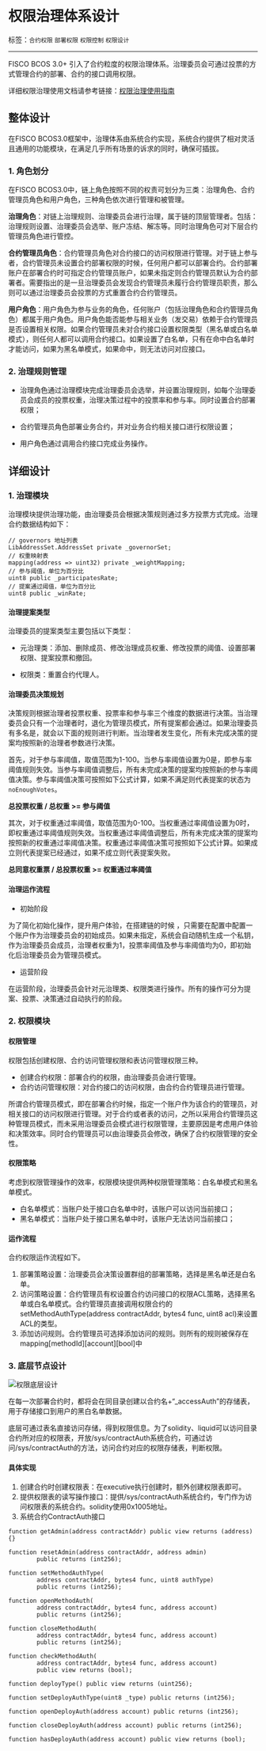 # 权限治理体系设计

标签：``合约权限`` ``部署权限`` ``权限控制`` ``权限设计``

----

FISCO BCOS 3.0+ 引入了合约粒度的权限治理体系。治理委员会可通过投票的方式管理合约的部署、合约的接口调用权限。

详细权限治理使用文档请参考链接：[权限治理使用指南](../develop/committee_usage.md)

## 整体设计

在FISCO BCOS3.0框架中，治理体系由系统合约实现，系统合约提供了相对灵活且通用的功能模块，在满足几乎所有场景的诉求的同时，确保可插拔。

### 1. 角色划分

在FISCO BCOS3.0中，链上角色按照不同的权责可划分为三类：治理角色、合约管理员角色和用户角色，三种角色依次进行管理和被管理。

**治理角色**：对链上治理规则、治理委员会进行治理，属于链的顶层管理者。包括：治理规则设置、治理委员会选举、账户冻结、解冻等。同时治理角色可对下层合约管理员角色进行管控。

**合约管理员角色**：合约管理员角色对合约接口的访问权限进行管理。对于链上参与者，合约管理员未设置合约部署权限的时候，任何用户都可以部署合约。合约部署账户在部署合约时可指定合约管理员账户，如果未指定则合约管理员默认为合约部署者。需要指出的是一旦治理委员会发现合约管理员未履行合约管理员职责，那么则可以通过治理委员会投票的方式重置合约合约管理员。

**用户角色**：用户角色为参与业务的角色，任何账户（包括治理角色和合约管理员角色）都属于用户角色。用户角色能否能参与相关业务（发交易）依赖于合约管理员是否设置相关权限。如果合约管理员未对合约接口设置权限类型（黑名单或白名单模式），则任何人都可以调用合约接口。如果设置了白名单，只有在命中白名单时才能访问，如果为黑名单模式，如果命中，则无法访问对应接口。

### 2. 治理规则管理

- 治理角色通过治理模块完成治理委员会选举，并设置治理规则，如每个治理委员会成员的投票权重，治理决策过程中的投票率和参与率。同时设置合约部署权限；

- 合约管理员角色部署业务合约，并对业务合约相关接口进行权限设置；

- 用户角色通过调用合约接口完成业务操作。

## 详细设计

### 1. 治理模块

治理模块提供治理功能，由治理委员会根据决策规则通过多方投票方式完成。治理合约数据结构如下：

```solidity
// governors 地址列表
LibAddressSet.AddressSet private _governorSet;
// 权重映射表
mapping(address => uint32) private _weightMapping;
// 参与阈值，单位为百分比
uint8 public _participatesRate;
// 提案通过阈值，单位为百分比
uint8 public _winRate;
```

#### 治理提案类型

治理委员的提案类型主要包括以下类型：

- 元治理类：添加、删除成员、修改治理成员权重、修改投票的阈值、设置部署权限、提案投票和撤回。

- 权限类：重置合约代理人。

#### 治理委员决策规划

决策规则根据治理者投票权重、投票率和参与率三个维度的数据进行决策。当治理委员会只有一个治理者时，退化为管理员模式，所有提案都会通过。如果治理委员有多名是，就会以下面的规则进行判断。当治理者发生变化，所有未完成决策的提案均按照新的治理者参数进行决策。

首先，对于参与率阈值，取值范围为1-100。当参与率阈值设置为0是，即参与率阈值规则失效。当参与率阈值调整后，所有未完成决策的提案均按照新的参与率阈值决策。参与率阈值决策可按照如下公式计算，如果不满足则代表提案的状态为`noEnoughVotes`。

**总投票权重 / 总权重 >= 参与阈值**

其次，对于权重通过率阈值，取值范围为0-100。当权重通过率阈值设置为0时，即权重通过率阈值规则失效。当权重通过率阈值调整后，所有未完成决策的提案均按照新的权重通过率阈值决策。权重通过率阈值决策可按照如下公式计算。如果成立则代表提案已经通过，如果不成立则代表提案失败。

**总同意权重票 / 总投票权重 >= 权重通过率阈值**

#### 治理运作流程

- 初始阶段

为了简化初始化操作，提升用户体验，在搭建链的时候 ，只需要在配置中配置一个账户作为治理委员会的初始成员。如果未指定，系统会自动随机生成一个私钥，作为治理委员会成员，治理者权重为1，投票率阈值及参与率阈值均为0，即初始化后治理委员会为管理员模式。

- 运营阶段

在运营阶段，治理委员会针对元治理类、权限类进行操作。所有的操作可分为提案、投票、决策通过自动执行的阶段。

### 2. 权限模块

#### 权限管理

权限包括创建权限、合约访问管理权限和表访问管理权限三种。

- 创建合约权限：部署合约的权限，由治理委员会进行管理。
- 合约访问管理权限：对合约接口的访问权限，由合约合约管理员进行管理。

所谓合约管理员模式，即在部署合约时候，指定一个账户作为该合约的管理员，对相关接口的访问权限进行管理。对于合约或者表的访问，之所以采用合约管理员这种管理员模式，而未采用治理委员会模式进行权限管理，主要原因是考虑用户体验和决策效率。同时合约管理员可以由治理委员会修改，确保了合约权限管理的安全性。

#### 权限策略

 考虑到权限管理操作的效率，权限模块提供两种权限管理策略：白名单模式和黑名单模式。

- 白名单模式：当账户处于接口白名单中时，该账户可以访问当前接口；
- 黑名单模式：当账户处于接口黑名单中时，该账户无法访问当前接口；

#### 运作流程

合约权限运作流程如下。

1. 部署策略设置：治理委员会决策设置群组的部署策略，选择是黑名单还是白名单。
2. 访问策略设置：合约管理员有权设置合约访问接口的权限ACL策略，选择黑名单或白名单模式。合约管理员直接调用权限合约的setMethodAuthType(address contractAddr, bytes4 func, uint8 acl)来设置ACL的类型。
3. 添加访问规则。合约管理员可选择添加访问的规则。则所有的规则被保存在mapping\[methodId]\[account][bool]中

### 3. 底层节点设计

![权限底层设计](../../images/design/committee_adapt_chain.png)

在每一次部署合约时，都将会在同目录创建以合约名+“_accessAuth”的存储表，用于存储接口到用户的黑白名单数据。

底层可通过表名直接访问存储，得到权限信息。为了solidity、liquid可以访问目录合约所对应的权限表，开放/sys/contractAuth系统合约，可通过访问/sys/contractAuth的方法，访问合约对应的权限存储表，判断权限。

#### 具体实现

1. 创建合约时创建权限表：在executive执行创建时，额外创建权限表即可。
2. 提供权限表的读写操作接口：提供/sys/contractAuth系统合约，专门作为访问权限表的系统合约。solidity使用0x1005地址。
3. 系统合约ContractAuth接口

```solidity
function getAdmin(address contractAddr) public view returns (address) {}

function resetAdmin(address contractAddr, address admin)
        public returns (int256);

function setMethodAuthType(
        address contractAddr, bytes4 func, uint8 authType)
        public returns (int256);

function openMethodAuth(
        address contractAddr, bytes4 func, address account)
        public returns (int256);

function closeMethodAuth(
        address contractAddr, bytes4 func, address account) 
        public returns (int256);

function checkMethodAuth(
        address contractAddr, bytes4 func, address account)
        public view returns (bool);

function deployType() public view returns (uint256);

function setDeployAuthType(uint8 _type) public returns (int256);

function openDeployAuth(address account) public returns (int256);

function closeDeployAuth(address account) public returns (int256);

function hasDeployAuth(address account) public view returns (bool);
```
